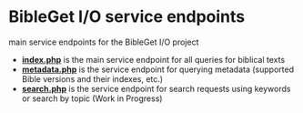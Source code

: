 # BibleGet I/O service endpoints
main service endpoints for the BibleGet I/O project

* <b>[index.php](https://github.com/BibleGet-I-O/endpoint/blob/master/index.php)</b> is the main service endpoint for all queries for biblical texts
* <b>[metadata.php](https://github.com/BibleGet-I-O/endpoint/blob/master/metadata.php)</b> is the service endpoint for querying metadata (supported Bible versions and their indexes, etc.)
* <b>[search.php](https://github.com/BibleGet-I-O/endpoint/blob/master/search.php)</b> is the service endpoint for search requests using keywords or search by topic (Work in Progress)
